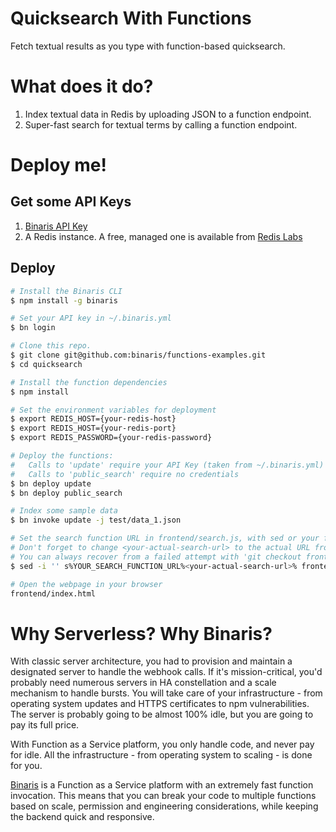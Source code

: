# Quicksearch With Functions
Fetch textual results as you type with function-based quicksearch.

# What does it do?
1. Index textual data in Redis by uploading JSON to a function endpoint.
1. Super-fast search for textual terms by calling a function endpoint.

# Deploy me!

## Get some API Keys
1. [Binaris API Key](https://binaris.com/)
1. A Redis instance. A free, managed one is available from [Redis Labs](https://redislabs.com)

## Deploy
```bash
# Install the Binaris CLI
$ npm install -g binaris

# Set your API key in ~/.binaris.yml
$ bn login

# Clone this repo.
$ git clone git@github.com:binaris/functions-examples.git
$ cd quicksearch

# Install the function dependencies
$ npm install

# Set the environment variables for deployment
$ export REDIS_HOST={your-redis-host}
$ export REDIS_HOST={your-redis-port}
$ export REDIS_PASSWORD={your-redis-password}

# Deploy the functions:
#   Calls to 'update' require your API Key (taken from ~/.binaris.yml)
#   Calls to 'public_search' require no credentials
$ bn deploy update
$ bn deploy public_search

# Index some sample data
$ bn invoke update -j test/data_1.json

# Set the search function URL in frontend/search.js, with sed or your favourite editor.
# Don't forget to change <your-actual-search-url> to the actual URL from the invoke command!
# You can always recover from a failed attempt with 'git checkout frontend/search.js'
$ sed -i '' s%YOUR_SEARCH_FUNCTION_URL%<your-actual-search-url>% frontend/search.js

# Open the webpage in your browser
frontend/index.html
```

# Why Serverless? Why Binaris?
With classic server architecture, you had to provision and maintain a designated server to handle the webhook calls. If it's   mission-critical, you'd probably need numerous servers in HA constellation and a scale mechanism to handle bursts. You will take care of your infrastructure - from operating system updates and HTTPS certificates to npm vulnerabilities. The server is probably going to be almost 100% idle, but you are going to pay its full price.

With Function as a Service platform, you only handle code, and never pay for idle. All the infrastructure - from operating system to scaling - is done for you.

[Binaris](https://binaris.com/) is a Function as a Service platform with an extremely fast function invocation. This means that you can break your code to multiple functions based on scale, permission and engineering considerations, while keeping the backend quick and responsive. 
